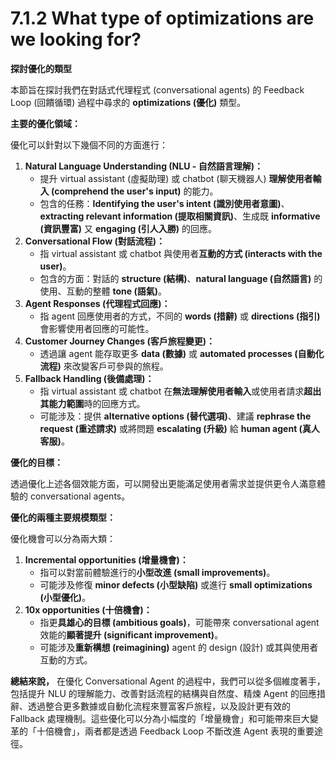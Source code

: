 # 7.1.2 What type of optimizations are we looking for?

**探討優化的類型**

本節旨在探討我們在對話式代理程式 (conversational agents) 的 Feedback Loop (回饋循環) 過程中尋求的 **optimizations (優化)** 類型。

**主要的優化領域：**

優化可以針對以下幾個不同的方面進行：

1. **Natural Language Understanding (NLU - 自然語言理解)：**
    - 提升 virtual assistant (虛擬助理) 或 chatbot (聊天機器人) **理解使用者輸入 (comprehend the user's input)** 的能力。
    - 包含的任務：**Identifying the user's intent (識別使用者意圖)**、**extracting relevant information (提取相關資訊)**、生成既 **informative (資訊豐富)** 又 **engaging (引人入勝)** 的回應。
2. **Conversational Flow (對話流程)：**
    - 指 virtual assistant 或 chatbot 與使用者**互動的方式 (interacts with the user)**。
    - 包含的方面：對話的 **structure (結構)**、**natural language (自然語言)** 的使用、互動的整體 **tone (語氣)**。
3. **Agent Responses (代理程式回應)：**
    - 指 agent 回應使用者的方式，不同的 **words (措辭)** 或 **directions (指引)** 會影響使用者回應的可能性。
4. **Customer Journey Changes (客戶旅程變更)：**
    - 透過讓 agent 能存取更多 **data (數據)** 或 **automated processes (自動化流程)** 來改變客戶可參與的旅程。
5. **Fallback Handling (後備處理)：**
    - 指 virtual assistant 或 chatbot 在**無法理解使用者輸入**或使用者請求**超出其能力範圍**時的回應方式。
    - 可能涉及：提供 **alternative options (替代選項)**、建議 **rephrase the request (重述請求)** 或將問題 **escalating (升級)** 給 **human agent (真人客服)**。

**優化的目標：**

透過優化上述各個效能方面，可以開發出更能滿足使用者需求並提供更令人滿意體驗的 conversational agents。

**優化的兩種主要規模類型：**

優化機會可以分為兩大類：

1. **Incremental opportunities (增量機會)：**
    - 指可以對當前體驗進行的**小型改進 (small improvements)**。
    - 可能涉及修復 **minor defects (小型缺陷)** 或進行 **small optimizations (小型優化)**。
2. **10x opportunities (十倍機會)：**
    - 指更**具雄心的目標 (ambitious goals)**，可能帶來 conversational agent 效能的**顯著提升 (significant improvement)**。
    - 可能涉及**重新構想 (reimagining)** agent 的 design (設計) 或其與使用者互動的方式。

**總結來說，** 在優化 Conversational Agent 的過程中，我們可以從多個維度著手，包括提升 NLU 的理解能力、改善對話流程的結構與自然度、精煉 Agent 的回應措辭、透過整合更多數據或自動化流程來豐富客戶旅程，以及設計更有效的 Fallback 處理機制。這些優化可以分為小幅度的「增量機會」和可能帶來巨大變革的「十倍機會」，兩者都是透過 Feedback Loop 不斷改進 Agent 表現的重要途徑。